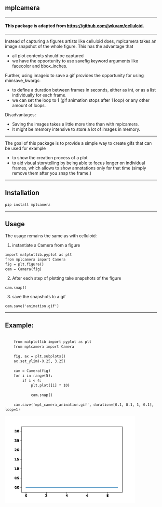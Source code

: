 ## mplcamera

---

#### This package is adapted from https://github.com/jwkvam/celluloid.  

---

Instead of capturing a figures artists like celluloid does, mplcamera takes an image snapshot of the whole figure.
This has the advantage that
- all plot contents should be captured
- we have the opportunity to use savefig keyword arguments like facecolor and bbox_inches.


Further, using imageio to save a gif provides the opportunity for using mimsave_kwargs:
- to define a duration between frames in seconds, either as int, or as a list individually for each frame.
- we can set the loop to 1 (gif animation stops after 1 loop) or any other amount of loops.

Disadvantages:
- Saving the images takes a little more time than with mplcamera.
- It might be memory intensive to store a lot of images in memory.

---

The goal of this package is to provide a simple way to create gifs that can be used for example
- to show the creation process of a plot
- to aid visual storytelling by being able to focus longer on individual frames, which allows to show annotations only for that time (simply remove them after you snap the frame.)

---

## Installation

```
pip install mplcamera
```

---

## Usage

The usage remains the same as with celluloid:

1) instantiate a Camera from a figure

```
import matplotlib.pyplot as plt
from mplcamera import Camera
fig = plt.figure()
cam = Camera(fig)
```

2) After each step of plotting take snapshots of the figure
```
cam.snap()
```

3) save the snapshots to a gif
```
cam.save('animation.gif')
```

---

## Example:
```

    from matplotlib import pyplot as plt
    from mplcamera import Camera

    fig, ax = plt.subplots()
    ax.set_ylim(-0.25, 3.25)

    cam = Camera(fig)
    for i in range(5):
        if i < 4:
            plt.plot([i] * 10)

            cam.snap()

    cam.save('mpl_camera_animation.gif', duration=[0.1, 0.1, 1, 0.1], loop=1)

```

![gif](examples/mpl_camera_animation.gif)